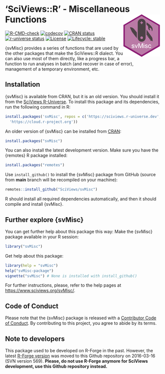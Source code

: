 
<!-- README.md is generated from README.Rmd. Please edit that file -->

# ‘SciViews::R’ - Miscellaneous Functions <a href="https://www.sciviews.org/svMisc"><img src="man/figures/logo.png" align="right" height="138" /></a>

<!-- badges: start -->

[![R-CMD-check](https://github.com/SciViews/svMisc/actions/workflows/R-CMD-check.yaml/badge.svg)](https://github.com/SciViews/svMisc/actions/workflows/R-CMD-check.yaml)
[![codecov](https://codecov.io/gh/SciViews/svMisc/graph/badge.svg?token=1YyLPD4HkZ)](https://codecov.io/gh/SciViews/svMisc)
[![CRAN
status](https://www.r-pkg.org/badges/version/svMisc)](https://cran.r-project.org/package=svMisc)
[![r-universe
status](https://sciviews.r-universe.dev/badges/svMisc)](https://sciviews.r-universe.dev/svMisc)
[![License](https://img.shields.io/badge/license-GPL-blue.svg)](https://www.gnu.org/licenses/gpl-2.0.html)
[![Lifecycle:
stable](https://img.shields.io/badge/lifecycle-stable-brightgreen.svg)](https://lifecycle.r-lib.org/articles/stages.html#stable)
<!-- badges: end -->

{svMisc} provides a series of functions that are used by the other
packages that make the SciViews::R dialect. You can also use most of
them directly, like a progress bar, a function to run analyses in batch
(and recover in case of error), management of a temporary environment,
etc.

## Installation

{svMisc} is available from CRAN, but it is an old version. You should
install it from the [SciViews
R-Universe](https://sciviews.r-universe.dev). To install this package
and its dependencies, run the following command in R:

``` r
install.packages('svMisc', repos = c('https://sciviews.r-universe.dev',
  'https://cloud.r-project.org'))
```

An older version of {svMisc} can be installed from
[CRAN](http://cran.r-project.org):

``` r
install.packages("svMisc")
```

You can also install the latest development version. Make sure you have
the {remotes} R package installed:

``` r
install.packages("remotes")
```

Use `install_github()` to install the {svMisc} package from GitHub
(source from **main** branch will be recompiled on your machine):

``` r
remotes::install_github("SciViews/svMisc")
```

R should install all required dependencies automatically, and then it
should compile and install {svMisc}.

## Further explore {svMisc}

You can get further help about this package this way: Make the {svMisc}
package available in your R session:

``` r
library("svMisc")
```

Get help about this package:

``` r
library(help = "svMisc")
help("svMisc-package")
vignette("svMisc") # None is installed with install_github()
```

For further instructions, please, refer to the help pages at
<https://www.sciviews.org/svMisc/>.

## Code of Conduct

Please note that the {svMisc} package is released with a [Contributor
Code of
Conduct](https://contributor-covenant.org/version/2/1/CODE_OF_CONDUCT.html).
By contributing to this project, you agree to abide by its terms.

## Note to developers

This package used to be developed on R-Forge in the past. However, the
latest [R-Forge
version](https://r-forge.r-project.org/projects/sciviews/) was moved to
this Github repository on 2016-03-16 (SVN version 569). **Please, do not
use R-Forge anymore for SciViews development, use this Github repository
instead.**
